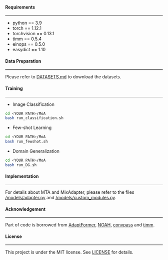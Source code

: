 
#### Requirements
<hr/>

* python == 3.9
* torch == 1.12.1
* torchvision == 0.13.1
* timm == 0.5.4
* einops == 0.5.0
* easydict == 1.10

#### Data Preparation
<hr/>

Please refer to [DATASETS.md](https://github.com/KaiyangZhou/CoOp/blob/main/DATASETS.md) to download the datasets.


#### Training
<hr/>

* Image Classification
```bash
cd <YOUR PATH>/MoA
bash run_classification.sh
```
* Few-shot Learning
```bash
cd <YOUR PATH>/MoA
bash run_fewshot.sh
```
* Domain Generalization
```bash
cd <YOUR PATH>/MoA
bash run_DG.sh
```

#### Implementation
<hr/>

For details about MTA and MixAdapter, please refer to the files [/models/adapter.py](https://github.com/ikai-zkdlin/MoA/blob/main/models/adapter.py#L79) and [/models/custom_modules.py](https://github.com/ikai-zkdlin/MoA/blob/4165a33f9c144056ff87a7ff62f2904e11b0fbf3/models/custom_modules.py#L51).


#### Acknowledgement
<hr/>

Part of code is borrowed from [AdaptFormer](https://github.com/ShoufaChen/AdaptFormer), [NOAH](https://github.com/ZhangYuanhan-AI/NOAH), [convpass](https://github.com/JieShibo/PETL-ViT/tree/main/convpass) and [timm](https://github.com/rwightman/pytorch-image-models).

#### License
<hr/>

This project is under the MIT license. See [LICENSE](LICENSE) for details.
